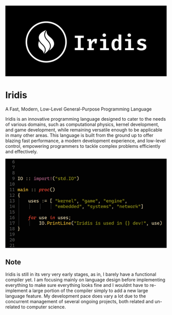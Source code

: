 ![logo](Branding/TempLogo.png)

# Iridis

A Fast, Modern, Low-Level General-Purpose Programming Language

Iridis is an innovative programming language designed to cater to the needs of various domains, such as computational physics, kernel development, and game development, while remaining versatile enough to be applicable in many other areas. This language is built from the ground up to offer blazing fast performance, a modern development experience, and low-level control, empowering programmers to tackle complex problems efficiently and effectively.

![code example](Branding/README-Example.png)

## Note
Iridis is still in its very very early stages, as in, I barely have a functional compiler yet. I am focusing mainly on language design before implementing everything to make sure everything looks fine and I wouldnt have to re-implement a large portion of the compiler simply to add a new large language feature. My development pace does vary a lot due to the concurrent management of several ongoing projects, both related and un-related to computer science.
